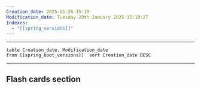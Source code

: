 ```yaml
---
Creation_date: 2025-01-28 15:10
Modification_date: Tuesday 28th January 2025 15:10:27
Indexes:
  - "[[spring_versions]]"
---
```


----


```dataview
table Creation_date, Modification_date
from [[spring_boot_versions]]  sort Creation_date DESC
```























---
## Flash cards section
